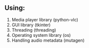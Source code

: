 ## Using:
  1. Media player library (python-vlc)
  1. GUI library (tkinter)
  1. Threading (threading)
  1. Operating system library (os)
  1. Handling audio metadata (mutagen)
